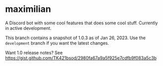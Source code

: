 # maximilian

A Discord bot with some cool features that does some cool stuff.
Currently in active development.

This branch contains a snapshot of 1.0.3 as of Jan 26, 2023.
Use the `development` branch if you want the latest changes.

Want 1.0 release notes?
See https://gist.github.com/TK421bsod/2980fa67a9a5f925e7cdfb9f083a5c3b
